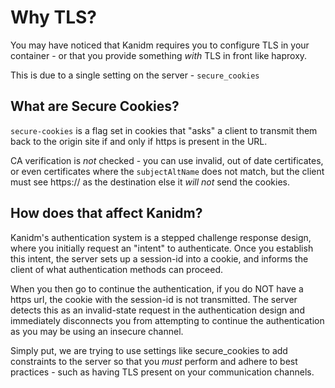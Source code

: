 
# Why TLS?

You may have noticed that Kanidm requires you to configure TLS in
your container - or that you provide something *with* TLS in front like haproxy.

This is due to a single setting on the server - `secure_cookies`

## What are Secure Cookies?

`secure-cookies` is a flag set in cookies that "asks" a client to transmit them
back to the origin site if and only if https is present in the URL.

CA verification is *not* checked - you can use invalid, out of date certificates,
or even certificates where the `subjectAltName` does not match, but the client
must see https:// as the destination else it *will not* send the cookies.

## How does that affect Kanidm?

Kanidm's authentication system is a stepped challenge response design, where you
initially request an "intent" to authenticate. Once you establish this intent,
the server sets up a session-id into a cookie, and informs the client of
what authentication methods can proceed.

When you then go to continue the authentication, if you do NOT have a https url,
the cookie with the session-id is not transmitted. The server detects this as
an invalid-state request in the authentication design and immediately disconnects
you from attempting to continue the authentication as you may be using an insecure
channel.

Simply put, we are trying to use settings like secure_cookies to add constraints
to the server so that you *must* perform and adhere to best practices - such
as having TLS present on your communication channels.

